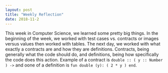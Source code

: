 ```yaml
---
layout: post
title: "Weekly Reflection"
date: 2018-11-2
---
```


This week in Computer Science, we learned some pretty big things. In the beginning of the week, we worked with test cases vs. contracts or images versus values then worked with tables. The next day, we worked with what exactly a contracts are and how they are definitions. Contracts, being generally what the code should do, and definitions, being how specifically the code does this action. Example of a contract is ```double :: ( y :: Number ) ->``` and oone of a definition is ```fun double (y): ( 2 * y ) end```. 
